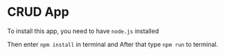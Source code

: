 # CRUD App

To install this app, you need to have `node.js` installed

Then enter `npm install` in terminal and
After that type `npm run` to terminal.
